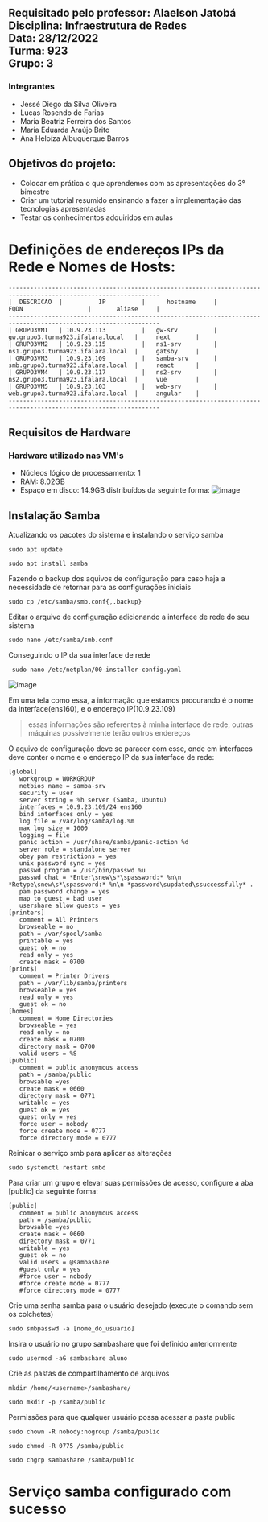 ## Requisitado pelo professor: Alaelson Jatobá <br /> Disciplina: Infraestrutura de Redes <br /> Data: 28/12/2022 <br /> Turma: 923 <br /> Grupo: 3

### Integrantes
* Jessé Diego da Silva Oliveira
* Lucas Rosendo de Farias
* Maria Beatriz Ferreira dos Santos
* Maria Eduarda Araújo Brito
* Ana Heloíza Albuquerque Barros

## Objetivos do projeto:
* Colocar em prática o que aprendemos com as apresentações do 3° bimestre
* Criar um tutorial resumido ensinando a fazer a implementação das tecnologias apresentadas
* Testar os conhecimentos adquiridos em aulas


# Definições de endereços IPs da Rede e Nomes de Hosts:

```
----------------------------------------------------------------------------------------------------------------
|  DESCRICAO  |          IP          |      hostname     |            FQDN                  |       aliase     |
----------------------------------------------------------------------------------------------------------------
| GRUPO3VM1   | 10.9.23.113          |   gw-srv          | gw.grupo3.turma923.ifalara.local   |     next       |
| GRUPO3VM2   | 10.9.23.115          |   ns1-srv         | ns1.grupo3.turma923.ifalara.local  |     gatsby     |
| GRUPO3VM3   | 10.9.23.109          |   samba-srv       | smb.grupo3.turma923.ifalara.local  |     react      |
| GRUPO3VM4   | 10.9.23.117          |   ns2-srv         | ns2.grupo3.turma923.ifalara.local  |     vue        |
| GRUPO3VM5   | 10.9.23.103          |   web-srv         | web.grupo3.turma923.ifalara.local  |     angular    |
----------------------------------------------------------------------------------------------------------------
```

## Requisitos de Hardware
### Hardware utilizado nas VM's
* Núcleos lógico de processamento: 1
* RAM: 8.02GB
* Espaço em disco: 14.9GB distribuídos da seguinte forma:
![image](https://user-images.githubusercontent.com/64742095/209895751-40464d94-fc6f-4fb0-8eb6-3d3453ddceee.png)

## Instalação Samba

Atualizando os pacotes do sistema e instalando o serviço samba
```
sudo apt update
```
```
sudo apt install samba
```

Fazendo o backup dos aquivos de configuração para caso haja a necessidade de retornar para as configurações iniciais

```
sudo cp /etc/samba/smb.conf{,.backup}
```

Editar o arquivo de configuração adicionando a interface de rede do seu sistema
```
sudo nano /etc/samba/smb.conf
```

Conseguindo o IP da sua interface de rede

```
 sudo nano /etc/netplan/00-installer-config.yaml
```
![image](https://user-images.githubusercontent.com/64742095/210123595-0f7802ab-f11c-4573-9117-9cc7cecfdff1.png)

Em uma tela como essa, a informação que estamos procurando é o nome da interface(ens160), e o endereço IP(10.9.23.109)
> essas informações são referentes à minha interface de rede, outras máquinas possivelmente terão outros endereços

O aquivo de configuração deve se paracer com esse, onde em interfaces deve conter o nome e o endereço IP da sua interface de rede:
```
[global]
   workgroup = WORKGROUP
   netbios name = samba-srv
   security = user
   server string = %h server (Samba, Ubuntu)
   interfaces = 10.9.23.109/24 ens160
   bind interfaces only = yes
   log file = /var/log/samba/log.%m
   max log size = 1000
   logging = file
   panic action = /usr/share/samba/panic-action %d
   server role = standalone server
   obey pam restrictions = yes
   unix password sync = yes
   passwd program = /usr/bin/passwd %u
   passwd chat = *Enter\snew\s*\spassword:* %n\n *Retype\snew\s*\spassword:* %n\n *password\supdated\ssuccessfully* .
   pam password change = yes
   map to guest = bad user
   usershare allow guests = yes
[printers]
   comment = All Printers
   browseable = no
   path = /var/spool/samba
   printable = yes
   guest ok = no
   read only = yes
   create mask = 0700
[print$]
   comment = Printer Drivers
   path = /var/lib/samba/printers
   browseable = yes
   read only = yes
   guest ok = no
[homes]
   comment = Home Directories
   browseable = yes
   read only = no
   create mask = 0700
   directory mask = 0700
   valid users = %S
[public]
   comment = public anonymous access
   path = /samba/public
   browsable =yes
   create mask = 0660
   directory mask = 0771
   writable = yes
   guest ok = yes
   guest only = yes
   force user = nobody
   force create mode = 0777
   force directory mode = 0777
```

Reinicar o serviço smb para aplicar as alterações
```
sudo systemctl restart smbd
```

Para criar um grupo e elevar suas permissões de acesso, configure a aba [public] da seguinte forma:
```
[public]
   comment = public anonymous access
   path = /samba/public
   browsable =yes
   create mask = 0660
   directory mask = 0771
   writable = yes
   guest ok = no
   valid users = @sambashare
   #guest only = yes
   #force user = nobody
   #force create mode = 0777
   #force directory mode = 0777
```

Crie uma senha samba para o usuário desejado (execute o comando sem os colchetes)
```
sudo smbpasswd -a [nome_do_usuario]
```
Insira o usuário no grupo sambashare que foi definido anteriormente
```
sudo usermod -aG sambashare aluno
```
Crie as pastas de compartilhamento de arquivos
```
mkdir /home/<username>/sambashare/
```
```
sudo mkdir -p /samba/public
```
Permissões para que qualquer usuário possa acessar a pasta public
```
sudo chown -R nobody:nogroup /samba/public
```
```
sudo chmod -R 0775 /samba/public
```
```
sudo chgrp sambashare /samba/public
```
# Serviço samba configurado com sucesso
